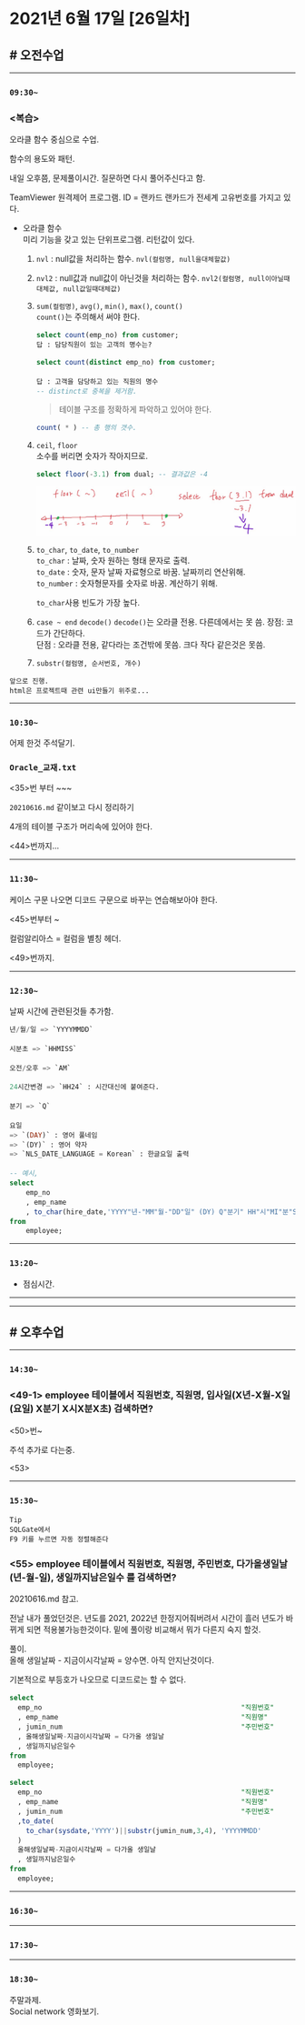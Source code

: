 # 2021년 6월 17일 [26일차]

## # 오전수업
----
### `09:30~`

### <복습>  

오라클 함수 중심으로 수업.    

함수의 용도와 패턴.  

내일 오후쯤, 문제풀이시간. 질문하면 다시 풀어주신다고 함.  

TeamViewer 원격제어 프로그램. ID = 랜카드 랜카드가 전세계 고유번호를 가지고 있다.  


- 오라클 함수  
  미리 기능을 갖고 있는 단위프로그램. 리턴값이 있다.  

  1. `nvl` : null값을 처리하는 함수.
  `nvl(컬럼명, null을대체할값)`

  2. `nvl2` : null값과 null값이 아닌것을 처리하는 함수.
  `nvl2(컬럼명, null이아닐때대체값, null값일때대체값)`

  3. `sum(컬럼명)`, `avg()`, `min()`, `max()`, `count()`  
  `count()`는 주의해서 써야 한다.  
      ```SQL  
      select count(emp_no) from customer;  
      답 : 담당직원이 있는 고객의 명수는?  
      ```
      ```SQL  
      select count(distinct emp_no) from customer;

      답 : 고객을 담당하고 있는 직원의 명수
      -- distinct로 중복을 제거함.
      ```
      > 테이블 구조를 정확하게 파악하고 있어야 한다.    

      ```SQL
      count( * ) -- 총 행의 갯수.
      ```
  4. `ceil`, `floor`  
  소수를 버리면 숫자가 작아지므로.  
      ```SQL  
      select floor(-3.1) from dual; -- 결과값은 -4
      ```
      ![](https://github.com/SungWoo0315/study-repository/blob/main/image-save/20210617%201002.jpg)  

  5. `to_char`, `to_date`, `to_number`  
  `to_char` : 날짜, 숫자 원하는 형태 문자로 출력.  
  `to_date` : 숫자, 문자 날짜 자료형으로 바꿈. 날짜끼리 연산위해.  
  `to_number` : 숫자형문자를 숫자로 바꿈. 계산하기 위해.  

      `to_char`사용 빈도가 가장 높다.

  6. `case ~ end` `decode()`
  `decode()`는 오라클 전용. 다른데에서는 못 씀. 장점: 코드가 간단하다.  
  단점 : 오라클 전용, 같다라는 조건밖에 못씀. 크다 작다 같은것은 못씀.

  7. `substr(컬럼명, 순서번호, 개수)`


```
앞으로 진행.
html은 프로젝트때 관련 ui만들기 위주로...
```

----
### `10:30~`

어제 한것 주석달기.   

### `Oracle_교재.txt`    

<35>번 부터 ~~~

`20210616.md` 같이보고 다시 정리하기  

4개의 테이블 구조가 머리속에 있어야 한다.  



<44>번까지...  

----
### `11:30~`

케이스 구문 나오면 디코드 구문으로 바꾸는 연습해보아야 한다.    

<45>번부터 ~  

컬럼알리아스 = 컬럼을 별칭 헤더.   

<49>번까지.

----
### `12:30~`

날짜 시간에 관련된것들 추가함.
```SQL  
년/월/일 => `YYYYMMDD`

시분초 => `HHMISS`

오전/오후 => `AM`

24시간변경 => `HH24` : 시간대신에 붙여준다.  

분기 => `Q`

요일   
=> `(DAY)` : 영어 풀네임  
=> `(DY)` : 영어 약자  
=> `NLS_DATE_LANGUAGE = Korean` : 한글요일 출력

-- 예시,
select
	emp_no
	, emp_name
	, to_char(hire_date,'YYYY"년-"MM"월-"DD"일" (DY) Q"분기" HH"시"MI"분"SS"초"' , 'NLS_DATE_LANGUAGE = Korean')
from
	employee;   
```

----
### `13:20~`

  - 점심시간.

---
---

## # 오후수업

---
### `14:30~`

### <49-1> employee 테이블에서 직원번호, 직원명, 입사일(X년-X월-X일(요일) X분기 X시X분X초) 검색하면?


<50>번~

주석 추가로 다는중.  


<53>

---
### `15:30~`

```
Tip
SQLGate에서  
F9 키를 누르면 자동 정렬해준다
```


### <55> employee 테이블에서 직원번호, 직원명, 주민번호, 다가올생일날(년-월-일), 생일까지남은일수 를 검색하면?

20210616.md 참고.  

전날 내가 풀었던것은. 년도를 2021, 2022년 한정지어줘버려서 시간이 흘러 년도가 바뀌게 되면 적용불가능한것이다.  밑에 풀이랑 비교해서 뭐가 다른지 숙지 할것.    

풀이.  
올해 생일날짜 - 지금이시각날짜 = 양수면. 아직 안지난것이다.  

기본적으로 부등호가 나오므로 디코드로는 할 수 없다.  

```SQL  
select
  emp_no                                                 "직원번호"
  , emp_name                                             "직원명"
  , jumin_num                                            "주민번호"
  , 올해생일날짜-지금이시각날짜 = 다가올 생일날
  , 생일까지남은일수
from
  employee;
```

```SQL  
select
  emp_no                                                 "직원번호"
  , emp_name                                             "직원명"
  , jumin_num                                            "주민번호"
  ,to_date(
    to_char(sysdate,'YYYY')||substr(jumin_num,3,4), 'YYYYMMDD'
  )
  올해생일날짜-지금이시각날짜 = 다가올 생일날
  , 생일까지남은일수
from
  employee;
```









----
### `16:30~`








----
### `17:30~`








----
### `18:30~`

주말과제.  
Social network 영화보기.  
